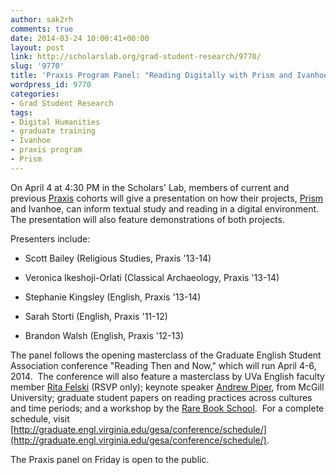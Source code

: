 ```yaml
---
author: sak2rh
comments: true
date: 2014-03-24 10:00:41+00:00
layout: post
link: http://scholarslab.org/grad-student-research/9770/
slug: '9770'
title: 'Praxis Program Panel: "Reading Digitally with Prism and Ivanhoe"'
wordpress_id: 9770
categories:
- Grad Student Research
tags:
- Digital Humanities
- graduate training
- Ivanhoe
- praxis program
- Prism
---
```







On April 4 at 4:30 PM in the Scholars' Lab, members of current and previous [Praxis](http://praxis.scholarslab.org/) cohorts will give a presentation on how their projects, [Prism](http://prism.scholarslab.org/) and Ivanhoe, can inform textual study and reading in a digital environment.  The presentation will also feature demonstrations of both projects.




Presenters include:






	
  * Scott Bailey (Religious Studies, Praxis '13-14)

	
  * Veronica Ikeshoji-Orlati (Classical Archaeology, Praxis '13-14)

	
  * Stephanie Kingsley (English, Praxis '13-14)

	
  * Sarah Storti (English, Praxis '11-12)

	
  * Brandon Walsh (English, Praxis '12-13)


The panel follows the opening masterclass of the Graduate English Student Association conference "Reading Then and Now," which will run April 4-6, 2014.  The conference will also feature a masterclass by UVa English faculty member [Rita Felski](http://www.engl.virginia.edu/people/rf6d) (RSVP only); keynote speaker [Andrew Piper](http://www.mcgill.ca/german/faculty/piper), from McGill University; graduate student papers on reading practices across cultures and time periods; and a workshop by the [Rare Book School](http://www.rarebookschool.org/).  For a complete schedule, visit [http://graduate.engl.virginia.edu/gesa/conference/schedule/](http://graduate.engl.virginia.edu/gesa/conference/schedule/).

The Praxis panel on Friday is open to the public.






